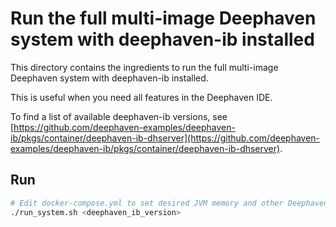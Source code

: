 # Run the full multi-image Deephaven system with deephaven-ib installed

This directory contains the ingredients to run the full multi-image Deephaven system with deephaven-ib installed.

This is useful when you need all features in the Deephaven IDE.

To find a list of available deephaven-ib versions, see [https://github.com/deephaven-examples/deephaven-ib/pkgs/container/deephaven-ib-dhserver](https://github.com/deephaven-examples/deephaven-ib/pkgs/container/deephaven-ib-dhserver).

## Run 

```bash
# Edit docker-compose.yml to set desired JVM memory and other Deephaven configurations
./run_system.sh <deephaven_ib_version>
```


